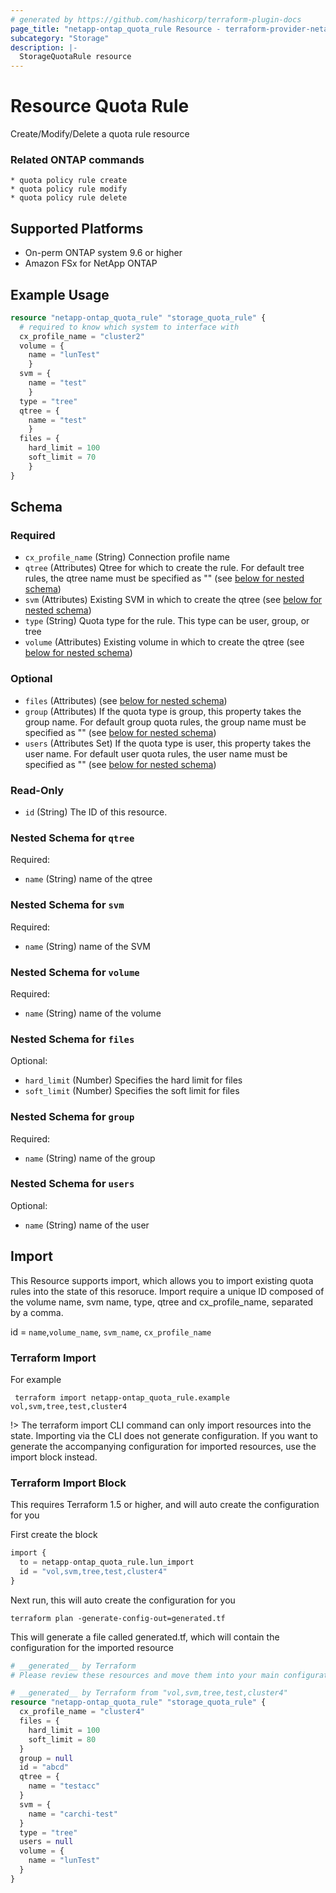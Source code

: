 ```yaml
---
# generated by https://github.com/hashicorp/terraform-plugin-docs
page_title: "netapp-ontap_quota_rule Resource - terraform-provider-netapp-ontap"
subcategory: "Storage"
description: |-
  StorageQuotaRule resource
---
```


# Resource Quota Rule

Create/Modify/Delete a quota rule resource

### Related ONTAP commands
```commandline
* quota policy rule create
* quota policy rule modify
* quota policy rule delete
```

## Supported Platforms
* On-perm ONTAP system 9.6 or higher
* Amazon FSx for NetApp ONTAP

## Example Usage

```terraform
resource "netapp-ontap_quota_rule" "storage_quota_rule" {
  # required to know which system to interface with
  cx_profile_name = "cluster2"
  volume = {
    name = "lunTest"
    }
  svm = {
    name = "test"
    }
  type = "tree"
  qtree = {
    name = "test"
    }
  files = {
    hard_limit = 100
    soft_limit = 70
    }
}

```

<!-- schema generated by tfplugindocs -->
## Schema

### Required

- `cx_profile_name` (String) Connection profile name
- `qtree` (Attributes) Qtree for which to create the rule. For default tree rules, the qtree name must be specified as "" (see [below for nested schema](#nestedatt--qtree))
- `svm` (Attributes) Existing SVM in which to create the qtree (see [below for nested schema](#nestedatt--svm))
- `type` (String) Quota type for the rule. This type can be user, group, or tree
- `volume` (Attributes) Existing volume in which to create the qtree (see [below for nested schema](#nestedatt--volume))

### Optional

- `files` (Attributes) (see [below for nested schema](#nestedatt--files))
- `group` (Attributes) If the quota type is group, this property takes the group name. For default group quota rules, the group name must be specified as "" (see [below for nested schema](#nestedatt--group))
- `users` (Attributes Set) If the quota type is user, this property takes the user name. For default user quota rules, the user name must be specified as "" (see [below for nested schema](#nestedatt--users))

### Read-Only

- `id` (String) The ID of this resource.

<a id="nestedatt--qtree"></a>
### Nested Schema for `qtree`

Required:

- `name` (String) name of the qtree


<a id="nestedatt--svm"></a>
### Nested Schema for `svm`

Required:

- `name` (String) name of the SVM


<a id="nestedatt--volume"></a>
### Nested Schema for `volume`

Required:

- `name` (String) name of the volume


<a id="nestedatt--files"></a>
### Nested Schema for `files`

Optional:

- `hard_limit` (Number) Specifies the hard limit for files
- `soft_limit` (Number) Specifies the soft limit for files


<a id="nestedatt--group"></a>
### Nested Schema for `group`

Required:

- `name` (String) name of the group


<a id="nestedatt--users"></a>
### Nested Schema for `users`

Optional:

- `name` (String) name of the user

## Import
This Resource supports import, which allows you to import existing quota rules into the state of this resoruce.
Import require a unique ID composed of the volume name, svm name, type, qtree and cx_profile_name, separated by a comma.

id = `name`,`volume_name`, `svm_name`, `cx_profile_name`

### Terraform Import

For example
 ```shell
  terraform import netapp-ontap_quota_rule.example vol,svm,tree,test,cluster4
 ```

!> The terraform import CLI command can only import resources into the state. Importing via the CLI does not generate configuration. If you want to generate the accompanying configuration for imported resources, use the import block instead.

### Terraform Import Block
This requires Terraform 1.5 or higher, and will auto create the configuration for you

First create the block
```terraform
import {
  to = netapp-ontap_quota_rule.lun_import
  id = "vol,svm,tree,test,cluster4"
}
```
Next run, this will auto create the configuration for you
```shell
terraform plan -generate-config-out=generated.tf
```
This will generate a file called generated.tf, which will contain the configuration for the imported resource
```terraform
# __generated__ by Terraform
# Please review these resources and move them into your main configuration files.

# __generated__ by Terraform from "vol,svm,tree,test,cluster4"
resource "netapp-ontap_quota_rule" "storage_quota_rule" {
  cx_profile_name = "cluster4"
  files = {
    hard_limit = 100
    soft_limit = 80
  }
  group = null
  id = "abcd"
  qtree = {
    name = "testacc"
  }
  svm = {
    name = "carchi-test"
  }
  type = "tree"
  users = null
  volume = {
    name = "lunTest"
  }
}
```